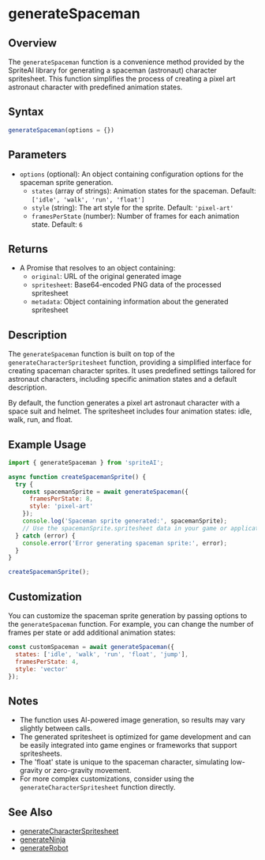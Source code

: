 # generateSpaceman

## Overview

The `generateSpaceman` function is a convenience method provided by the SpriteAI library for generating a spaceman (astronaut) character spritesheet. This function simplifies the process of creating a pixel art astronaut character with predefined animation states.

## Syntax

```javascript
generateSpaceman(options = {})
```

## Parameters

- `options` (optional): An object containing configuration options for the spaceman sprite generation.
  - `states` (array of strings): Animation states for the spaceman. Default: `['idle', 'walk', 'run', 'float']`
  - `style` (string): The art style for the sprite. Default: `'pixel-art'`
  - `framesPerState` (number): Number of frames for each animation state. Default: `6`

## Returns

- A Promise that resolves to an object containing:
  - `original`: URL of the original generated image
  - `spritesheet`: Base64-encoded PNG data of the processed spritesheet
  - `metadata`: Object containing information about the generated spritesheet

## Description

The `generateSpaceman` function is built on top of the `generateCharacterSpritesheet` function, providing a simplified interface for creating spaceman character sprites. It uses predefined settings tailored for astronaut characters, including specific animation states and a default description.

By default, the function generates a pixel art astronaut character with a space suit and helmet. The spritesheet includes four animation states: idle, walk, run, and float.

## Example Usage

```javascript
import { generateSpaceman } from 'spriteAI';

async function createSpacemanSprite() {
  try {
    const spacemanSprite = await generateSpaceman({
      framesPerState: 8,
      style: 'pixel-art'
    });
    console.log('Spaceman sprite generated:', spacemanSprite);
    // Use the spacemanSprite.spritesheet data in your game or application
  } catch (error) {
    console.error('Error generating spaceman sprite:', error);
  }
}

createSpacemanSprite();
```

## Customization

You can customize the spaceman sprite generation by passing options to the `generateSpaceman` function. For example, you can change the number of frames per state or add additional animation states:

```javascript
const customSpaceman = await generateSpaceman({
  states: ['idle', 'walk', 'run', 'float', 'jump'],
  framesPerState: 4,
  style: 'vector'
});
```

## Notes

- The function uses AI-powered image generation, so results may vary slightly between calls.
- The generated spritesheet is optimized for game development and can be easily integrated into game engines or frameworks that support spritesheets.
- The 'float' state is unique to the spaceman character, simulating low-gravity or zero-gravity movement.
- For more complex customizations, consider using the `generateCharacterSpritesheet` function directly.

## See Also

- [generateCharacterSpritesheet](./generateCharacterSpritesheet.md)
- [generateNinja](./generateNinja.md)
- [generateRobot](./generateRobot.md)